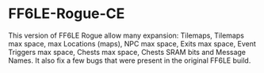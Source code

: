 # FF6LE-Rogue-CE
This version of FF6LE Rogue allow many expansion: Tilemaps, Tilemaps max space, max Locations (maps), NPC max space, Exits max space, Event Triggers max space, Chests max space, Chests SRAM bits and Message Names. It also fix a few bugs that were present in the original FF6LE build.
